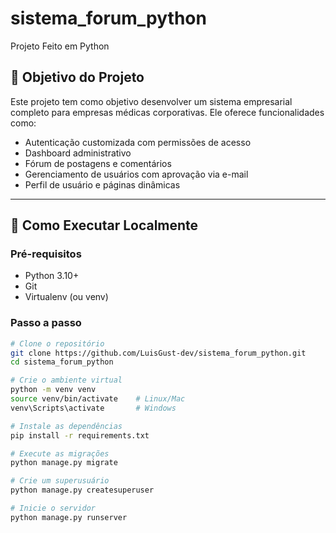 # sistema_forum_python
Projeto Feito em Python

## 📌 Objetivo do Projeto

Este projeto tem como objetivo desenvolver um sistema empresarial completo para empresas médicas corporativas. Ele oferece funcionalidades como:

- Autenticação customizada com permissões de acesso
- Dashboard administrativo
- Fórum de postagens e comentários
- Gerenciamento de usuários com aprovação via e-mail
- Perfil de usuário e páginas dinâmicas


---

## 🚀 Como Executar Localmente

### Pré-requisitos

- Python 3.10+
- Git
- Virtualenv (ou venv)
### Passo a passo

```bash
# Clone o repositório
git clone https://github.com/LuisGust-dev/sistema_forum_python.git
cd sistema_forum_python

# Crie o ambiente virtual
python -m venv venv
source venv/bin/activate    # Linux/Mac
venv\Scripts\activate       # Windows

# Instale as dependências
pip install -r requirements.txt

# Execute as migrações
python manage.py migrate

# Crie um superusuário
python manage.py createsuperuser

# Inicie o servidor
python manage.py runserver

